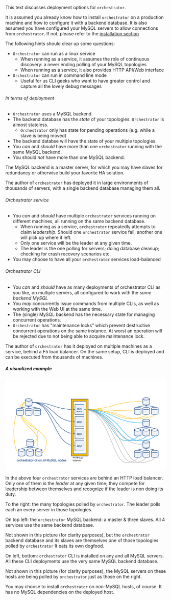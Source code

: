This text discusses deployment options for `orchestrator`.

It is assumed you already know how to install `orchestrator` on a production machine and how to configure it with a backend database. It is also assumed you have configured your MySQL servers to allow connections from `orchestrator`.
If not, please refer to the [installation section](Orchestrator-Manual#installation)

The following hints should clear up some questions:

- `Orchestrator` can run as a linux service
  - When running as a service, it assumes the role of continuous discovery: a never ending polling of your MySQL topologies
  - When running as a service, it also provides HTTP API/Web interface
- `Orchestrator` can run in command line mode
  - Useful for us CLI geeks who want to have greater control and capture all the lovely debug messages

###### In terms of deployment

- `Orchestrator` uses a MySQL backend.
- The backend database has the _state_ of your topologies. `Orchestrator` is almost stateless.
  - `Orchestrator` only has state for pending operations (e.g. while a slave is being moved)
- The backend databse will have the state of your multiple topologies.  
- You _can_ and _should_ have more than one `orchestrator` running with the same MySQL backend.
- You should _not_ have more than one MySQL backend.

The MySQL backend is a master server, for which you may have slaves for redundancy or otherwise build your favorite HA solution.

The author of `orchestrator` has deployed it in large environments of thousands of servers, with a single backend database managing them all.

###### Orchestrator service

- You _can_ and _should_ have multiple `orchestrator` services running on different machines, all running on the same backend database.
  - When running as a service, `orchestrator` repeatedly attempts to claim _leadership_. Should one `orchestrator` service
    fail, another one will pick up where it left.
  - Only one service will be the leader at any given time.
  - The leader is the one polling for servers; doing database cleanup; checking for crash recovery scenarios etc.
- You may choose to have all your `orchestrator` services load-balanced

###### Orchestrator CLI
- You _can_ and _should_ have as many deployments of orchestrator CLI as you like, on multiple servers, all configured to work
  with the _same backend MySQL_
- You _may_ concurrently issue commands from multiple CLIs, as well as working with the Web UI at the same time.
- The (single) MySQL backend has the necessary state for managing concurrent operations.
- `Orchestrator` has "maintenance locks" which prevent destructive concurrent operations on the same instance. At worst an
  operation will be rejected due to not being able to acquire maintenance lock.

The author of `orchestrator` has it deployed on multiple machines as a service, behind a F5 load balancer. On the same setup,
CLI is deployed and can be executed from thousands of machines.

##### A visualized example

![Orchestrator deployment](images/orchestrator-deployment.png)

In the above four `orchestrator` services are behind an HTTP load balancer. Only one of them is the _leader_ at any given time; they compete for leadership between themselves and recognize if the leader is non doing its duty.

To the right: the many topologies polled by `orchestrator`. The leader polls each an every server in those topologies.

On top left: the `orchestrator` MySQL backend: a master & three slaves. All 4 services use the same backend database.

Not shown in this picture (for clarity purposes), but the `orchestrator` backend database and its slaves are themselves one of those topologies
polled by `orchestrator` It eats its own dogfood.

On left, bottom: `orchestrator` CLI is installed on any and all MySQL servers. All these CLI deployments use the very same
MySQL backend database.

Not shown in this picture (for clarity purposes), the MySQL servers on these hosts are being polled by `orchestrator` just as those
on the right.

You may choose to install `orchestrator` on non-MySQL hosts, of course. It has no MySQL dependencies on the deployed host.

